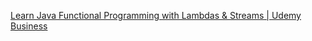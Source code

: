 [Learn Java Functional Programming with Lambdas & Streams | Udemy Business](https://perficient.udemy.com/course/functional-programming-with-java/)

